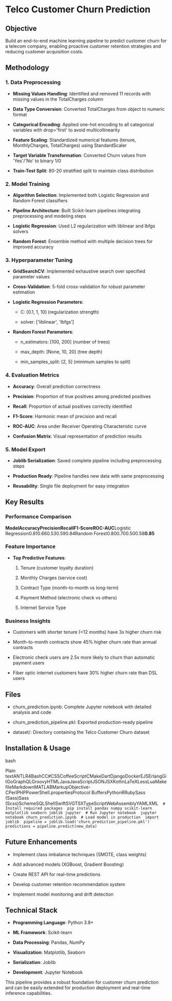 Telco Customer Churn Prediction
===============================

Objective
---------

Build an end-to-end machine learning pipeline to predict customer churn for a telecom company, enabling proactive customer retention strategies and reducing customer acquisition costs.

Methodology
-----------

### 1\. Data Preprocessing

*   **Missing Values Handling**: Identified and removed 11 records with missing values in the TotalCharges column
    
*   **Data Type Conversion**: Converted TotalCharges from object to numeric format
    
*   **Categorical Encoding**: Applied one-hot encoding to all categorical variables with drop='first' to avoid multicollinearity
    
*   **Feature Scaling**: Standardized numerical features (tenure, MonthlyCharges, TotalCharges) using StandardScaler
    
*   **Target Variable Transformation**: Converted Churn values from 'Yes'/'No' to binary 1/0
    
*   **Train-Test Split**: 80-20 stratified split to maintain class distribution
    

### 2\. Model Training

*   **Algorithm Selection**: Implemented both Logistic Regression and Random Forest classifiers
    
*   **Pipeline Architecture**: Built Scikit-learn pipelines integrating preprocessing and modeling steps
    
*   **Logistic Regression**: Used L2 regularization with liblinear and lbfgs solvers
    
*   **Random Forest**: Ensemble method with multiple decision trees for improved accuracy
    

### 3\. Hyperparameter Tuning

*   **GridSearchCV**: Implemented exhaustive search over specified parameter values
    
*   **Cross-Validation**: 5-fold cross-validation for robust parameter estimation
    
*   **Logistic Regression Parameters**:
    
    *   C: \[0.1, 1, 10\] (regularization strength)
        
    *   solver: \['liblinear', 'lbfgs'\]
        
*   **Random Forest Parameters**:
    
    *   n\_estimators: \[100, 200\] (number of trees)
        
    *   max\_depth: \[None, 10, 20\] (tree depth)
        
    *   min\_samples\_split: \[2, 5\] (minimum samples to split)
        

### 4\. Evaluation Metrics

*   **Accuracy**: Overall prediction correctness
    
*   **Precision**: Proportion of true positives among predicted positives
    
*   **Recall**: Proportion of actual positives correctly identified
    
*   **F1-Score**: Harmonic mean of precision and recall
    
*   **ROC-AUC**: Area under Receiver Operating Characteristic curve
    
*   **Confusion Matrix**: Visual representation of prediction results
    

### 5\. Model Export

*   **Joblib Serialization**: Saved complete pipeline including preprocessing steps
    
*   **Production Ready**: Pipeline handles new data with same preprocessing
    
*   **Reusability**: Single file deployment for easy integration
    

Key Results
-----------

### Performance Comparison

**ModelAccuracyPrecisionRecallF1-ScoreROC-AUC**Logistic Regression0.810.660.530.590.84Random Forest0.800.700.500.58**0.85**

### Feature Importance

*   **Top Predictive Features**:
    
    1.  Tenure (customer loyalty duration)
        
    2.  Monthly Charges (service cost)
        
    3.  Contract Type (month-to-month vs long-term)
        
    4.  Payment Method (electronic check vs others)
        
    5.  Internet Service Type
        

### Business Insights

*   Customers with shorter tenure (<12 months) have 3x higher churn risk
    
*   Month-to-month contracts show 45% higher churn rate than annual contracts
    
*   Electronic check users are 2.5x more likely to churn than automatic payment users
    
*   Fiber optic internet customers have 30% higher churn rate than DSL users
    

Files
-----

*   churn\_prediction.ipynb: Complete Jupyter notebook with detailed analysis and code
    
*   churn\_prediction\_pipeline.pkl: Exported production-ready pipeline
    
*   dataset/: Directory containing the Telco Customer Churn dataset
    

Installation & Usage
--------------------

bash

Plain textANTLR4BashCC#CSSCoffeeScriptCMakeDartDjangoDockerEJSErlangGitGoGraphQLGroovyHTMLJavaJavaScriptJSONJSXKotlinLaTeXLessLuaMakefileMarkdownMATLABMarkupObjective-CPerlPHPPowerShell.propertiesProtocol BuffersPythonRRubySass (Sass)Sass (Scss)SchemeSQLShellSwiftSVGTSXTypeScriptWebAssemblyYAMLXML`   # Install required packages  pip install pandas numpy scikit-learn matplotlib seaborn joblib jupyter  # Run Jupyter notebook  jupyter notebook churn_prediction.ipynb  # Load model in production  import joblib  pipeline = joblib.load('churn_prediction_pipeline.pkl')  predictions = pipeline.predict(new_data)   `

Future Enhancements
-------------------

*   Implement class imbalance techniques (SMOTE, class weights)
    
*   Add advanced models (XGBoost, Gradient Boosting)
    
*   Create REST API for real-time predictions
    
*   Develop customer retention recommendation system
    
*   Implement model monitoring and drift detection
    

Technical Stack
---------------

*   **Programming Language**: Python 3.8+
    
*   **ML Framework**: Scikit-learn
    
*   **Data Processing**: Pandas, NumPy
    
*   **Visualization**: Matplotlib, Seaborn
    
*   **Serialization**: Joblib
    
*   **Development**: Jupyter Notebook
    

This pipeline provides a robust foundation for customer churn prediction and can be easily extended for production deployment and real-time inference capabilities.
